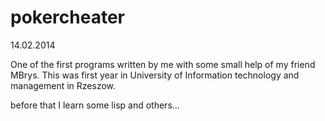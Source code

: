 # pokercheater

14.02.2014

One of the first programs written by me with some small help of my friend MBrys. This was first year in University of Information technology and management in Rzeszow.

before that I learn some lisp and others...
